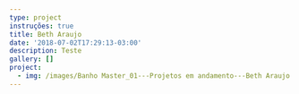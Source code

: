 ```yaml
---
type: project
instruções: true
title: Beth Araujo
date: '2018-07-02T17:29:13-03:00'
description: Teste
gallery: []
project:
  - img: /images/Banho Master_01---Projetos em andamento---Beth Araujo.jpg
---
```


